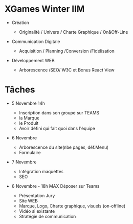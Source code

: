 # XGames Winter IIM
- Création
    - Originalité / Univers / Charte Graphique / On&Off-Line

- Communication Digitale
    - Acquisition / Planning /Conversion /Fidélisation

- Développement WEB
    - Arborescence /SEO/ W3C et Bonus React View

# Tâches

- 5 Novembre 14h
    - Inscription dans son groupe sur TEAMS
    - la Marque
    - le Produit
    - Avoir défini qui fait quoi dans l'équipe

- 6 Novembre
    - Arborescence du site(nbe pages, déf.Menu)
    - Formulaire

- 7 Novembre
    - Intégration maquettes
    - SEO

- 8 Novembre - 18h MAX Déposer sur Teams
    - Présentation Jury
    - Site WEB
    - Marque, Logo, Charte graphique, visuels (on-offline)
    - Vidéo si existante
    - Stratégie de communication